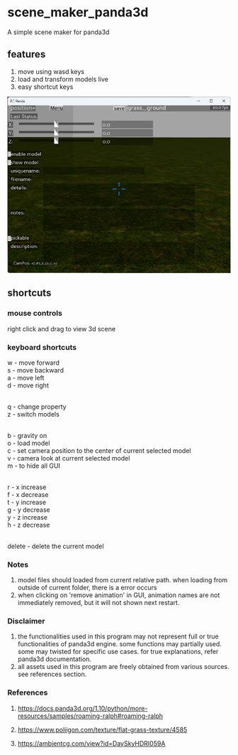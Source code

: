 # scene_maker_panda3d
A simple scene maker for panda3d

## features
1. move using wasd keys
2. load and transform models live
3. easy shortcut keys

![Screenshot of window](Screenshot.jpg)

## shortcuts

### mouse controls
right click and drag to view 3d scene

### keyboard shortcuts

w - move forward <br/>
s - move backward <br/>
a - move left <br/>
d - move right <br/> <br/>

q - change property <br/>
z - switch models <br/> <br/>

b - gravity on <br/>
o - load model <br/>
c - set camera position to the center of current selected model <br/>
v - camera look at current selected model <br/>
m - to hide all GUI <br/> <br/>

r - x increase <br/>
f - x decrease <br/>
t - y increase <br/>
g - y decrease <br/>
y - z increase <br/>
h - z decrease <br/> <br/>

delete - delete the current model <br/>

### Notes
1. model files should loaded from current relative path. when loading from outside of current folder, there is a error occurs
2. when clicking on 'remove animation' in GUI, animation names are not immediately removed, but it will not shown next restart.

### Disclaimer
1. the functionalities used in this program may not represent full or true functionalities of panda3d engine. some functions may partially used. some may twisted for specific use cases. for true explanations, refer panda3d documentation.
2. all assets used in this program are freely obtained from various sources. see references section.

### References
1. https://docs.panda3d.org/1.10/python/more-resources/samples/roaming-ralph#roaming-ralph

2. https://www.poliigon.com/texture/flat-grass-texture/4585

3. https://ambientcg.com/view?id=DaySkyHDRI059A
